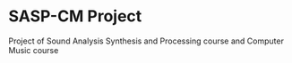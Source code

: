 # SASP-CM Project
Project of Sound Analysis Synthesis and Processing course and Computer Music course
